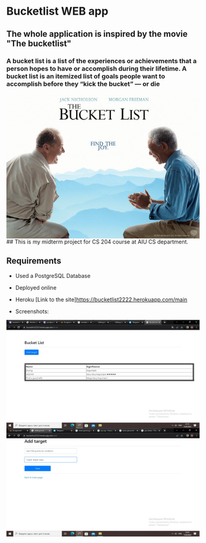 # Bucketlist WEB app 
## The whole application is inspired by the movie "The bucketlist"
### A bucket list is a list of the experiences or achievements that a person hopes to have or accomplish during their lifetime. A bucket list is an itemized list of goals people want to accomplish before they “kick the bucket” — or die
<img align="center"  width="550px" src="https://github.com/mataraimov/bucketlist/blob/main/the-bucket-list1.jpeg" />
## This is my midterm project for CS 204 course at AIU CS department.

## Requirements 
- Used a PostgreSQL Database
- Deployed online
- Heroku [Link to the site]https://bucketlist2222.herokuapp.com/main

- Screenshots:
<img align="center"  width="550px" src="https://github.com/mataraimov/bucketlist/blob/main/photo1649862814.jpeg" />

<img align="center"  width="550px" src="https://github.com/mataraimov/bucketlist/blob/main/photo1649868362.jpeg" />
